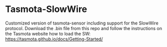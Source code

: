 # Tasmota-SlowWire
Customized version of tasmota-sensor including support for the SlowWire protocol.
Download the .bin file from this repo and follow the instructions on the Tasmota website how to load the SW:
https://tasmota.github.io/docs/Getting-Started/
